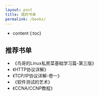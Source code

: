 ```yaml
---
layout: post
title: 我的书单
permalink: /books/
---
```


* content
{:toc}


推荐书单
-----------------------------------------------------------------

+ 《鸟哥的Linux私房菜基础学习篇-第三版》
+ 《HTTP协议详解》
+ 《TCP/IP协议详解-卷一》
+ 《软件测试的艺术》
+ 《CCNA/CCNP教程》
